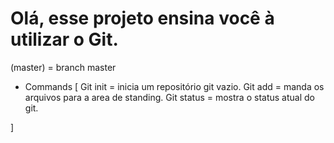 # Olá, esse projeto ensina você à utilizar o Git.

(master) = branch master

* Commands [
    Git init = inicia um repositório git vazio. 
    Git add = manda os arquivos para a area de standing.
    Git status = mostra o status atual do git.
    
]